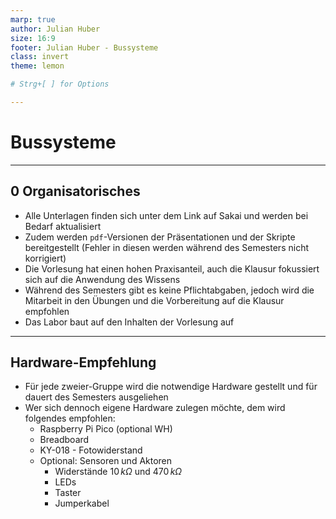 ```yaml
---
marp: true
author: Julian Huber
size: 16:9
footer: Julian Huber - Bussysteme
class: invert
theme: lemon

# Strg+[ ] for Options

---
```


# Bussysteme

---

## 0 Organisatorisches

* Alle Unterlagen finden sich unter dem Link auf Sakai und werden bei Bedarf aktualisiert
* Zudem werden `pdf`-Versionen der Präsentationen und der Skripte bereitgestellt (Fehler in diesen werden während des Semesters nicht korrigiert)
* Die Vorlesung hat einen hohen Praxisanteil, auch die Klausur fokussiert sich auf die Anwendung des Wissens
* Während des Semesters gibt es keine Pflichtabgaben, jedoch wird die Mitarbeit in den Übungen und die Vorbereitung auf die Klausur empfohlen
* Das Labor baut auf den Inhalten der Vorlesung auf

---

## Hardware-Empfehlung

* Für jede zweier-Gruppe wird die notwendige Hardware gestellt und für dauert des Semesters ausgeliehen
* Wer sich dennoch eigene Hardware zulegen möchte, dem wird folgendes empfohlen:
  * Raspberry Pi Pico (optional WH)
  * Breadboard
  * KY-018 - Fotowiderstand 
  * Optional: Sensoren und Aktoren
    * Widerstände $10\,k\Omega$ und $470\,k\Omega$
    * LEDs
    * Taster
    * Jumperkabel
